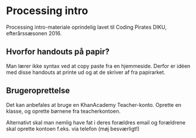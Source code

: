 Processing intro
================
Processing intro-materiale oprindelig lavet til Coding Pirates DIKU,
efterårssæsonen 2016.


Hvorfor handouts på papir?
-------------------------
Man lærer ikke syntax ved at copy paste fra en hjemmeside. Derfor er
idéen med disse handouts at printe ud og at de skriver af fra
papirarket.

Brugeroprettelse
----------------
Det kan anbefales at bruge en KhanAcademy Teacher-konto.
Oprette en klasse, og oprette børnene fra teacherkontoen.

Alternativt skal man nemlig have fat i deres forældres email og
forældrene skal oprette kontoen f.eks. via telefon (møj besværligt!)
